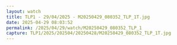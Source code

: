 ```yaml
---
layout: watch
title: TLP1 - 29/04/2025 - M20250429_080352_TLP_1T.jpg
date: 2025-04-29 08:03:52
permalink: /2025/04/29/watch/M20250429_080352_TLP_1
capture: TLP1/2025/202504/20250428/M20250429_080352_TLP_1T.jpg
---
```

